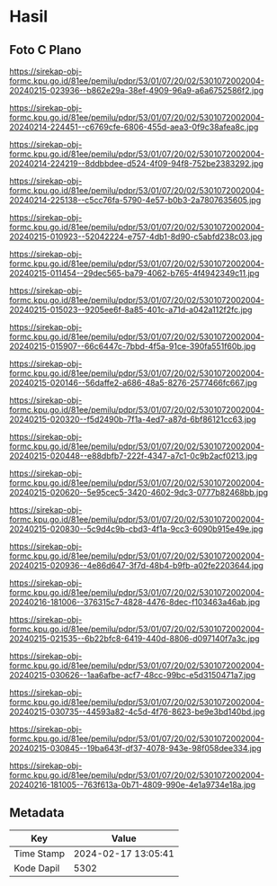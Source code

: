 # Hasil

## Foto C Plano

https://sirekap-obj-formc.kpu.go.id/81ee/pemilu/pdpr/53/01/07/20/02/5301072002004-20240215-023936--b862e29a-38ef-4909-96a9-a6a6752586f2.jpg

https://sirekap-obj-formc.kpu.go.id/81ee/pemilu/pdpr/53/01/07/20/02/5301072002004-20240214-224451--c6769cfe-6806-455d-aea3-0f9c38afea8c.jpg

https://sirekap-obj-formc.kpu.go.id/81ee/pemilu/pdpr/53/01/07/20/02/5301072002004-20240214-224219--8ddbbdee-d524-4f09-94f8-752be2383292.jpg

https://sirekap-obj-formc.kpu.go.id/81ee/pemilu/pdpr/53/01/07/20/02/5301072002004-20240214-225138--c5cc76fa-5790-4e57-b0b3-2a7807635605.jpg

https://sirekap-obj-formc.kpu.go.id/81ee/pemilu/pdpr/53/01/07/20/02/5301072002004-20240215-010923--52042224-e757-4db1-8d90-c5abfd238c03.jpg

https://sirekap-obj-formc.kpu.go.id/81ee/pemilu/pdpr/53/01/07/20/02/5301072002004-20240215-011454--29dec565-ba79-4062-b765-4f4942349c11.jpg

https://sirekap-obj-formc.kpu.go.id/81ee/pemilu/pdpr/53/01/07/20/02/5301072002004-20240215-015023--9205ee6f-8a85-401c-a71d-a042a112f2fc.jpg

https://sirekap-obj-formc.kpu.go.id/81ee/pemilu/pdpr/53/01/07/20/02/5301072002004-20240215-015907--66c6447c-7bbd-4f5a-91ce-390fa551f60b.jpg

https://sirekap-obj-formc.kpu.go.id/81ee/pemilu/pdpr/53/01/07/20/02/5301072002004-20240215-020146--56daffe2-a686-48a5-8276-2577466fc667.jpg

https://sirekap-obj-formc.kpu.go.id/81ee/pemilu/pdpr/53/01/07/20/02/5301072002004-20240215-020320--f5d2490b-7f1a-4ed7-a87d-6bf86121cc63.jpg

https://sirekap-obj-formc.kpu.go.id/81ee/pemilu/pdpr/53/01/07/20/02/5301072002004-20240215-020448--e88dbfb7-222f-4347-a7c1-0c9b2acf0213.jpg

https://sirekap-obj-formc.kpu.go.id/81ee/pemilu/pdpr/53/01/07/20/02/5301072002004-20240215-020620--5e95cec5-3420-4602-9dc3-0777b82468bb.jpg

https://sirekap-obj-formc.kpu.go.id/81ee/pemilu/pdpr/53/01/07/20/02/5301072002004-20240215-020830--5c9d4c9b-cbd3-4f1a-9cc3-6090b915e49e.jpg

https://sirekap-obj-formc.kpu.go.id/81ee/pemilu/pdpr/53/01/07/20/02/5301072002004-20240215-020936--4e86d647-3f7d-48b4-b9fb-a02fe2203644.jpg

https://sirekap-obj-formc.kpu.go.id/81ee/pemilu/pdpr/53/01/07/20/02/5301072002004-20240216-181006--376315c7-4828-4476-8dec-f103463a46ab.jpg

https://sirekap-obj-formc.kpu.go.id/81ee/pemilu/pdpr/53/01/07/20/02/5301072002004-20240215-021535--6b22bfc8-6419-440d-8806-d097140f7a3c.jpg

https://sirekap-obj-formc.kpu.go.id/81ee/pemilu/pdpr/53/01/07/20/02/5301072002004-20240215-030626--1aa6afbe-acf7-48cc-99bc-e5d3150471a7.jpg

https://sirekap-obj-formc.kpu.go.id/81ee/pemilu/pdpr/53/01/07/20/02/5301072002004-20240215-030735--44593a82-4c5d-4f76-8623-be9e3bd140bd.jpg

https://sirekap-obj-formc.kpu.go.id/81ee/pemilu/pdpr/53/01/07/20/02/5301072002004-20240215-030845--19ba643f-df37-4078-943e-98f058dee334.jpg

https://sirekap-obj-formc.kpu.go.id/81ee/pemilu/pdpr/53/01/07/20/02/5301072002004-20240216-181005--763f613a-0b71-4809-990e-4e1a9734e18a.jpg


## Metadata

| Key        | Value               |
| ---------- | ------------------- |
| Time Stamp | 2024-02-17 13:05:41 |
| Kode Dapil | 5302                |



